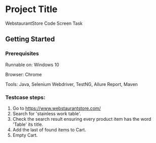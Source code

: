 # Project Title

WebstaurantStore Code Screen Task

## Getting Started

### Prerequisites

Runnable on: Windows 10

Browser: Chrome

Tools: Java, Selenium Webdriver, TestNG, Allure Report, Maven


### Testcase steps:

1.	Go to https://www.webstaurantstore.com/
2.	Search for 'stainless work table'.
3.	Check the search result ensuring every product item has the word 'Table' its title.
4.	Add the last of found items to Cart.
5.	Empty Cart.